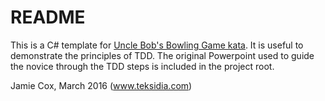 # README #

This is a C# template for [Uncle Bob's Bowling Game kata](http://butunclebob.com/ArticleS.UncleBob.TheBowlingGameKata). It is useful to demonstrate the principles of TDD. The original Powerpoint used to guide the novice through the TDD steps is included in the project root.

Jamie Cox, March 2016
(www.teksidia.com)
